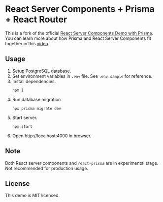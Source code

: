 # React Server Components + Prisma + React Router

This is a fork of the official [React Server Components Demo with Prisma](https://github.com/prisma/server-components-demo). You can learn more about how Prisma and React Server Components fit together in this [video](https://youtu.be/ATBdP-Yfaec?t=1482).

## Usage

1. Setup PostgreSQL database.
1. Set environment variables in `.env` file. See `.env.sample` for reference.
1. Install dependencies.
    ```shell
    npm i
    ```
1. Run database migration
    ```shell
    npx prisma migrate dev
    ```
1. Start server.
    ```shell
    npm start
    ```
1. Open http://localhost:4000 in browser.

## Note
Both React server components and `react-prisma` are in experimental stage.
Not recommended for production usage.

## License

This demo is MIT licensed.
